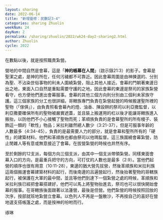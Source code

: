 ```yaml
---
layout: sharing
date: 2022-06-14
title: "新增靈修：民數記3-4"
categories: sharing Zhuolin
weekNum: 24
dayNum: 2
permalink: /sharing/zhuolin/2022/wk24-day2-sharing2.html
author: Zhuolin
cycle: 2022
---  
```


在數點以後，就是按照職責紮營。

營地的中間自然是會幕，這是「**神的帳幕在人間**」（啟示錄21:3）的影子。會幕是聖潔之處，是神的所在，任何污穢都不可靠近。因此會幕周圍是由神揀選的、分別為聖、不沾染世俗事物的利未人圍繞紮營，阻止其他人接近。會幕的門朝著東邊日出之地，東面入口自然是重點需要守護的之地，因此會幕的東邊是祭司的家族紮營看守，也方便他們進出會幕服事。會幕的其他三個方向則分別由三個利未家族守護。這三個家族的分工也很詳細，哥轄族專門負責在紮營起營的時候搬運聖所裡的聖物（「傢俱」），由負責照看會幕內的燈、油香、陳設餅的祭司以利亞撒監督，以利亞撒要確保所有的聖物被嚴實遮蓋，並且裝上搬運用的杠以後才能讓哥轄族進入搬抬，以防他們不小心接觸了聖物而死；革順族負責的是會幕聖所的所有幔子、裝飾這一類的「軟性」物品；米拉利雖然總人數少（3:21-37），但是可服事年齡的人數最多（4:34-45），負責的是最需要人力的部分，就是會幕和聖所所有的「硬性」的建築材料，他們和革順族也都由祭司以他瑪監督。這三族圍繞會幕紮營，防止閒雜人等有意或無意接近了會幕。在拔營紮營的時候也井然有序。

至於剩餘的12支派，每個方向三個支派，由其中一個支派帶領紮營。同樣東面會幕入口的方向，是最重兵把守的方向，可打仗的人數也是最多（2:9）。當他們起營的順序也很有用意（10:11-28），東邊的猶大營先拔營，然後革順族和米拉利族這兩個搬運會幕建築材料的起行，而後南邊的呂遍營起行，然後抬著聖物的哥轄族起行，被保護在大軍的最中間，並且等他們到達下一個紮營之處的時候，革順族和米拉利族已經把會幕搭建好，他們可以馬上將聖物抬進去，祭司也可以很快開始會幕的服事。在哥轄族後面跟著以法蓮營，最後是但營。他們紮營的時候按照回放的次序，按部就班地紮營立會幕。以色列人不再是一盤散沙，不再按自己的喜好在營地選支搭帳篷之處，而是按神的吩咐而行。

琢琳
